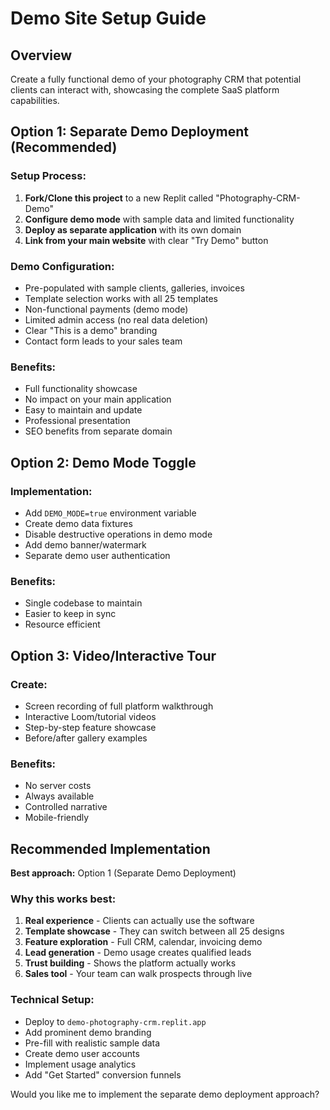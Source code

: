 # Demo Site Setup Guide

## Overview
Create a fully functional demo of your photography CRM that potential clients can interact with, showcasing the complete SaaS platform capabilities.

## Option 1: Separate Demo Deployment (Recommended)

### Setup Process:
1. **Fork/Clone this project** to a new Replit called "Photography-CRM-Demo"
2. **Configure demo mode** with sample data and limited functionality
3. **Deploy as separate application** with its own domain
4. **Link from your main website** with clear "Try Demo" button

### Demo Configuration:
- Pre-populated with sample clients, galleries, invoices
- Template selection works with all 25 templates
- Non-functional payments (demo mode)
- Limited admin access (no real data deletion)
- Clear "This is a demo" branding
- Contact form leads to your sales team

### Benefits:
- Full functionality showcase
- No impact on your main application
- Easy to maintain and update
- Professional presentation
- SEO benefits from separate domain

## Option 2: Demo Mode Toggle

### Implementation:
- Add `DEMO_MODE=true` environment variable
- Create demo data fixtures
- Disable destructive operations in demo mode
- Add demo banner/watermark
- Separate demo user authentication

### Benefits:
- Single codebase to maintain
- Easier to keep in sync
- Resource efficient

## Option 3: Video/Interactive Tour

### Create:
- Screen recording of full platform walkthrough
- Interactive Loom/tutorial videos
- Step-by-step feature showcase
- Before/after gallery examples

### Benefits:
- No server costs
- Always available
- Controlled narrative
- Mobile-friendly

## Recommended Implementation

**Best approach:** Option 1 (Separate Demo Deployment)

### Why this works best:
1. **Real experience** - Clients can actually use the software
2. **Template showcase** - They can switch between all 25 designs
3. **Feature exploration** - Full CRM, calendar, invoicing demo
4. **Lead generation** - Demo usage creates qualified leads
5. **Trust building** - Shows the platform actually works
6. **Sales tool** - Your team can walk prospects through live

### Technical Setup:
- Deploy to `demo-photography-crm.replit.app`
- Add prominent demo branding
- Pre-fill with realistic sample data
- Create demo user accounts
- Implement usage analytics
- Add "Get Started" conversion funnels

Would you like me to implement the separate demo deployment approach?